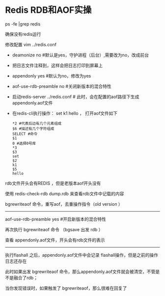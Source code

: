 # Redis RDB和AOF实操

ps -fe |grep redis 

确保没有redis运行

修改配置 vim ../redis.conf 

- deamonize no  #默认是yes，守护进程（后台）,需要改为no，改成前台

- 把日志文件注释到，这样会把日志打印到屏幕上

- appendonly yes #默认为no，修改为yes

- aof-use-rdb-preamble no #关闭新版本的混合特性

- 启动redis-server ../redis.conf  # 此时，会在配置的aof路径下生成appendonly.aof文件

- 在redis-cli执行操作： set k1 hello ， 打开aof文件如下

  ```
  *2 #代表后边有几个元素组成
  $6 #描述有几个字符组成 
  SELECT #命令
  $1 
  0 #选择0号库
  *3
  $3
  set
  $2
  k1
  $5
  hello
  ```

rdb文件开头会有REDIS ，但是老版本aof开头没有

使用 redis-check-rdb dump.rdb 来查看rdb文件中记载的内容

bgrewriteaof 命令，重写aof，去重操作指令（old version ）

---

aof-use-rdb-preamble yes #开启新版本的混合特性

再次执行 bgrewriteaof 命令 （bgsave 出发 rdb ）

查看 appendonly.aof文件，开头会有rdb文件的表示

---

执行flashall 之后，appendonly.aof文件中会记录 flashall操作，但是之前的操作日志还存在

此时如果出发  bgrewriteaof 命令，那么appendonly.aof文件就会被清空，不管是不是融合了rdb；

当你发现错误时，如果触发了 bgrewriteaof，那么很难在回复了

 